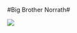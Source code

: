 #Big Brother Norrath#

![](http://westkarana.com/wp-content/uploads/2009/01/2005-06-29-big-brother-norrath.jpg)

